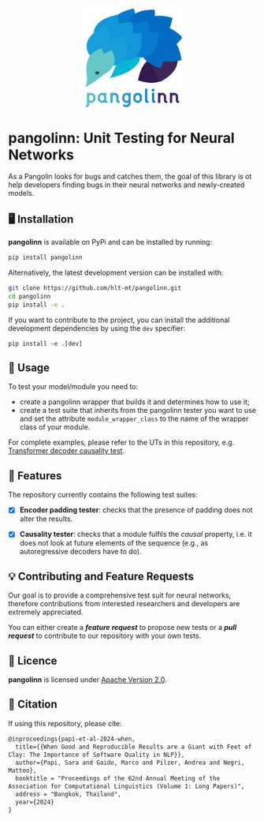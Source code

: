 <div align="center">
  <img src="docs/source/imgs/pangolinn_logo.png" width="200" alt="logo">
</div>

# pangolinn: Unit Testing for Neural Networks

As a Pangolin looks for bugs and catches them, the goal of this
library is ot help developers finding bugs in their neural networks
and newly-created models.

## 🖥 Installation

**pangolinn** is available on PyPi and can be installed by running:
```bash
pip install pangolinn
```
Alternatively, the latest development version can be installed with:
```bash
git clone https://github.com/hlt-mt/pangolinn.git
cd pangolinn
pip install -e .
```

If you want to contribute to the project, you can install
the additional development dependencies by using the `dev` specifier:

```
pip install -e .[dev]
```

## 🔧 Usage

To test your model/module you need to:

 - create a pangolinn wrapper that builds it and determines how to use it;
 - create a test suite that inherits from the pangolinn tester you want to use and
   set the attribute `module_wrapper_class` to the name of the wrapper class of your module.

For complete examples, please refer to the UTs in this repository, e.g.
[Transformer decoder causality test](tests/causal/test_causal_module_safe.py).

## 🚀 Features

The repository currently contains the following test suites:

- [x] **Encoder padding tester**: checks that the presence of padding
      does not alter the results.
- [x] **Causality tester**: checks that a module fulfils the _causal_ property,
      i.e. it does not look at future elements of the sequence (e.g., as autoregressive
      decoders have to do).


## 💡 Contributing and Feature Requests

Our goal is to provide a comprehensive test suit for neural networks, therefore contributions from interested
researchers and developers are extremely appreciated.

You can either create a ***feature request*** to propose new tests or a ***pull request*** to contribute to our
repository with your own tests.

## 📃 Licence
**pangolinn** is licensed under [Apache Version 2.0](LICENSE). 


## 🏅 Citation

If using this repository, please cite:

```
@inproceedings{papi-et-al-2024-when,
  title={{When Good and Reproducible Results are a Giant with Feet of Clay: The Importance of Software Quality in NLP}},
  author={Papi, Sara and Gaido, Marco and Pilzer, Andrea and Negri, Matteo},
  booktitle = "Proceedings of the 62nd Annual Meeting of the Association for Computational Linguistics (Volume 1: Long Papers)",
  address = "Bangkok, Thailand",
  year={2024}
}
```
